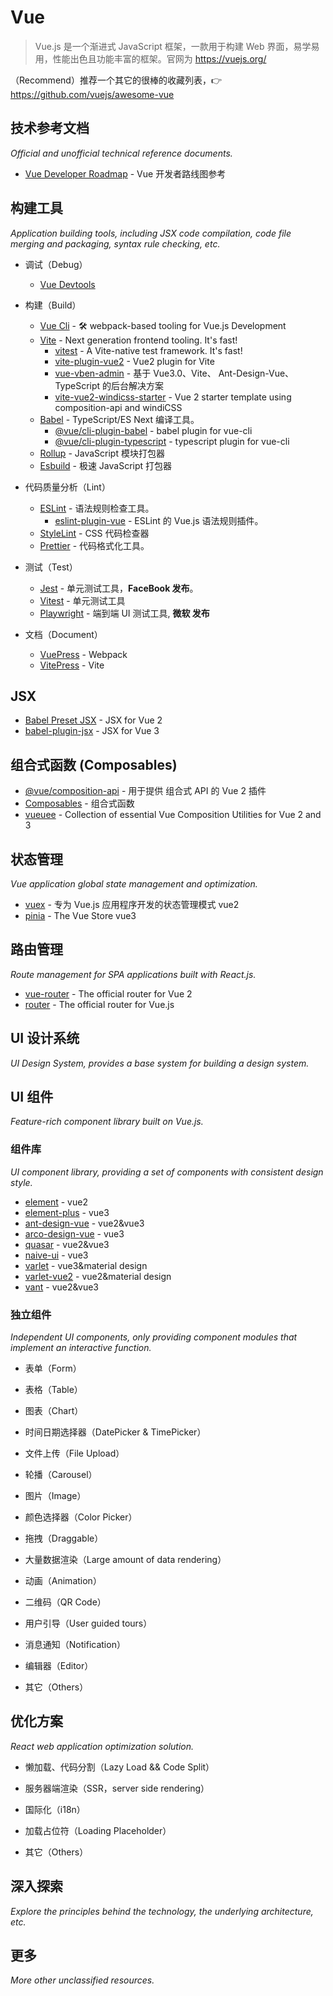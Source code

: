 # Vue

> Vue.js 是一个渐进式 JavaScript 框架，一款用于构建 Web 界面，易学易用，性能出色且功能丰富的框架。官网为 https://vuejs.org/

（Recommend）推荐一个其它的很棒的收藏列表，:point_right: https://github.com/vuejs/awesome-vue

## 技术参考文档

*Official and unofficial technical reference documents.*

- [Vue Developer Roadmap](https://github.com/vuejs/roadmap) - Vue 开发者路线图参考

## 构建工具

*Application building tools, including JSX code compilation, code file merging and packaging, syntax rule checking, etc.*

- 调试（Debug）
  - [Vue Devtools](https://github.com/vuejs/vue-devtools)

- 构建（Build）
  - [Vue Cli](https://github.com/vuejs/vue-cli) - 🛠️ webpack-based tooling for Vue.js Development
  - [Vite](https://github.com/vitejs/vite) - Next generation frontend tooling. It's fast!
    - [vitest](https://github.com/vitest-dev/vitest) - A Vite-native test framework. It's fast!
    - [vite-plugin-vue2](https://github.com/underfin/vite-plugin-vue2) - Vue2 plugin for Vite
    - [vue-vben-admin](https://github.com/anncwb/vue-vben-admin) - 基于 Vue3.0、Vite、 Ant-Design-Vue、TypeScript 的后台解决方案
    - [vite-vue2-windicss-starter](https://github.com/lstoeferle/vite-vue2-windicss-starter) - Vue 2 starter template using composition-api and windiCSS
  - [Babel](https://babeljs.io/) - TypeScript/ES Next 编译工具。
    - [@vue/cli-plugin-babel](https://cli.vuejs.org/core-plugins/babel.html) - babel plugin for vue-cli
    - [@vue/cli-plugin-typescript](https://cli.vuejs.org/core-plugins/typescript.html) - typescript plugin for vue-cli
  - [Rollup](https://rollupjs.org/) - JavaScript 模块打包器
  - [Esbuild](https://esbuild.github.io/) - 极速 JavaScript 打包器

- 代码质量分析（Lint）
  - [ESLint](https://eslint.org/) - 语法规则检查工具。
    - [eslint-plugin-vue](https://eslint.vuejs.org/) - ESLint 的 Vue.js 语法规则插件。
  - [StyleLint](https://stylelint.io/) - CSS 代码检查器
  - [Prettier](https://prettier.io/) - 代码格式化工具。

- 测试（Test）
  - [Jest](https://jestjs.io/) - 单元测试工具，**FaceBook 发布**。
  - [Vitest](https://github.com/vitest-dev/vitest) - 单元测试工具
  - [Playwright](https://playwright.dev/) - 端到端 UI 测试工具, **微软 发布**

- 文档（Document）
  - [VuePress](https://vuepress.vuejs.org/) - Webpack
  - [VitePress](https://vitepress.vuejs.org/) - Vite

## JSX

- [Babel Preset JSX](https://github.com/vuejs/jsx-vue2) - JSX for Vue 2
- [babel-plugin-jsx](https://github.com/vuejs/babel-plugin-jsx) - JSX for Vue 3

## 组合式函数 (Composables)

- [@vue/composition-api](https://github.com/vuejs/composition-api) - 用于提供 组合式 API 的 Vue 2 插件
- [Composables](https://vuejs.org/guide/reusability/composables.html) - 组合式函数
- [vueuee](https://github.com/vueuse/vueuse) - Collection of essential Vue Composition Utilities for Vue 2 and 3

## 状态管理

*Vue application global state management and optimization.*

- [vuex](https://vuex.vuejs.org/zh/) - 专为 Vue.js 应用程序开发的状态管理模式 vue2
- [pinia](https://pinia.vuejs.org/) - The Vue Store vue3

## 路由管理

*Route management for SPA applications built with React.js.*

- [vue-router](https://github.com/vuejs/vue-router) - The official router for Vue 2
- [router](https://github.com/vuejs/router) - The official router for Vue.js

## UI 设计系统

_UI Design System, provides a base system for building a design system._

## UI 组件

*Feature-rich component library built on Vue.js.*

### 组件库

*UI component library, providing a set of components with consistent design style.*

- [element](https://github.com/ElemeFE/element) - vue2
- [element-plus](https://github.com/element-plus/element-plus) - vue3
- [ant-design-vue](https://github.com/vueComponent/ant-design-vue/) - vue2&vue3
- [arco-design-vue](https://github.com/arco-design/arco-design-vue) - vue3
- [quasar](https://github.com/quasarframework/quasar) - vue2&vue3
- [naive-ui](https://github.com/TuSimple/naive-ui) - vue3
- [varlet](https://github.com/varletjs/varlet) - vue3&material design
- [varlet-vue2](https://github.com/varletjs/varlet-vue2) - vue2&material design
- [vant](https://youzan.github.io/vant/#/zh-CN) - vue2&vue3

### 独立组件

*Independent UI components, only providing component modules that implement an interactive function.*

- 表单（Form）

- 表格（Table）

- 图表（Chart）

- 时间日期选择器（DatePicker & TimePicker）

- 文件上传（File Upload）

- 轮播（Carousel）

- 图片（Image）

- 颜色选择器（Color Picker）

- 拖拽（Draggable）

- 大量数据渲染（Large amount of data rendering）

- 动画（Animation）

- 二维码（QR Code）

- 用户引导（User guided tours）

- 消息通知（Notification）

- 编辑器（Editor）

- 其它（Others）

## 优化方案

*React web application optimization solution.*

- 懒加载、代码分割（Lazy Load && Code Split）

- 服务器端渲染（SSR，server side rendering）

- 国际化（i18n）

- 加载占位符（Loading Placeholder）

- 其它（Others）

## 深入探索

*Explore the principles behind the technology, the underlying architecture, etc.*

## 更多

*More other unclassified resources.*
